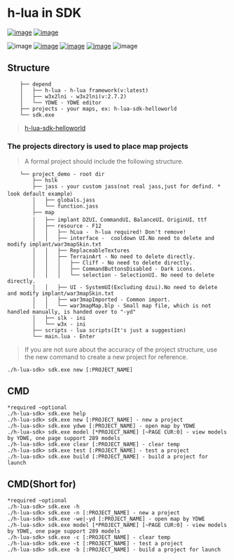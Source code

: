 # h-lua in SDK

[![image](https://img.shields.io/badge/简体中文-ZH_CN-blue.svg)](https://github.com/hunzsig-warcraft3/h-lua-sdk/blob/main/README.md)
[![image](https://img.shields.io/badge/繁体中文-ZH_TW-blue.svg)](https://github.com/hunzsig-warcraft3/h-lua-sdk/blob/main/README_ZH-TW.md)

![image](https://img.shields.io/badge/license-MIT-blue.svg)
[![image](https://img.shields.io/badge/doc-document-blue.svg)](http://wenku.hunzsig.org/?_=_6_34)
[![image](https://img.shields.io/badge/hLua-v2.alpha-orange.svg)](https://github.com/hunzsig-warcraft3/h-lua)
[![image](https://img.shields.io/badge/Author-hunzsig-red.svg)](https://www.hunzsig.com)
![image](https://img.shields.io/badge/Email-mzyhaohaoren@qq.com-yellow.svg)

## Structure
```
    ├── depend
    │   ├── h-lua - h-lua framework(v:latest)
    │   ├── w3x2lni - w3x2lni(v:2.7.2)
    │   └── YDWE - YDWE editor
    ├── projects - your maps, ex: h-lua-sdk-helloworld
    └── sdk.exe
```
> [h-lua-sdk-helloworld](https://github.com/hunzsig-warcraft3/h-lua-sdk-helloworld)

### The projects directory is used to place map projects
> A formal project should include the following structure.
```
    └── project_demo - root dir
        ├── hslk
        ├── jass - your custom jass(not real jass,just for defind. * look default example）
        │   ├── globals.jass
        │   └── function.jass
        ├── map
        │   ├── implant DZUI、CommandUI、BalanceUI、OriginUI、ttf
        │   ├── resource - F12
        │   │   ├── hLua -  h-lua required! Don't remove!
        │   │   ├── interface -  cooldown UI.No need to delete and modify implant/war3mapSkin.txt
        │   │   ├── ReplaceableTextures
        │   │   ├── TerrainArt - No need to delete directly.
        │   │   │   ├── Cliff - No need to delete directly.
        │   │   │   ├── CommandButtonsDisabled - Dark icons.
        │   │   │   └── selection - SelectionUI. No need to delete directly.
        │   │   ├── UI - SystemUI(Excluding dzui).No need to delete and modify implant/war3mapSkin.txt
        │   │   ├── war3mapImported - Common import.
        │   │   └── war3mapMap.blp - Small map file, which is not handled manually, is handed over to "-yd"
        │   ├── slk - ini
        │   └── w3x - ini
        ├── scripts - lua scripts(It's just a suggestion)
        └── main.lua - Enter
```
> If you are not sure about the accuracy of the project structure, use the new command to create a new project for reference.
```
./h-lua-sdk> sdk.exe new [:PROJECT_NAME]
```

## CMD
```
*required ~optional
./h-lua-sdk> sdk.exe help
./h-lua-sdk> sdk.exe new [:PROJECT_NAME] - new a project
./h-lua-sdk> sdk.exe ydwe [:PROJECT_NAME] - open map by YDWE
./h-lua-sdk> sdk.exe model [*PROJECT_NAME] [~PAGE CUR:0] - view models by YDWE, one page support 289 models
./h-lua-sdk> sdk.exe clear [:PROJECT_NAME] - clear temp
./h-lua-sdk> sdk.exe test [:PROJECT_NAME] - test a project
./h-lua-sdk> sdk.exe build [:PROJECT_NAME] - build a project for launch
```

## CMD(Short for)
```
*required ~optional
./h-lua-sdk> sdk.exe -h
./h-lua-sdk> sdk.exe -n [:PROJECT_NAME] - new a project
./h-lua-sdk> sdk.exe -we|-yd [:PROJECT_NAME] - open map by YDWE
./h-lua-sdk> sdk.exe model [*PROJECT_NAME] [~PAGE CUR:0] - view models by YDWE, one page support 289 models
./h-lua-sdk> sdk.exe -c [:PROJECT_NAME] - clear temp
./h-lua-sdk> sdk.exe -t [:PROJECT_NAME] - test a project
./h-lua-sdk> sdk.exe -b [:PROJECT_NAME] - build a project for launch
```
